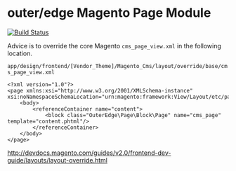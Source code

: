 outer/edge Magento Page Module
============================================


[![Build Status](https://travis-ci.org/outeredge/magento-page-module.svg?branch=master)](https://travis-ci.org/outeredge/magento-page-module)


Advice is to override the core Magento `cms_page_view.xml` in the following location.

`app/design/frontend/[Vendor_Theme]/Magento_Cms/layout/override/base/cms_page_view.xml`

```
<?xml version="1.0"?>
<page xmlns:xsi="http://www.w3.org/2001/XMLSchema-instance" xsi:noNamespaceSchemaLocation="urn:magento:framework:View/Layout/etc/page_configuration.xsd">
    <body>
        <referenceContainer name="content">
            <block class="OuterEdge\Page\Block\Page" name="cms_page" template="content.phtml"/>
        </referenceContainer>
    </body>
</page>
```

http://devdocs.magento.com/guides/v2.0/frontend-dev-guide/layouts/layout-override.html